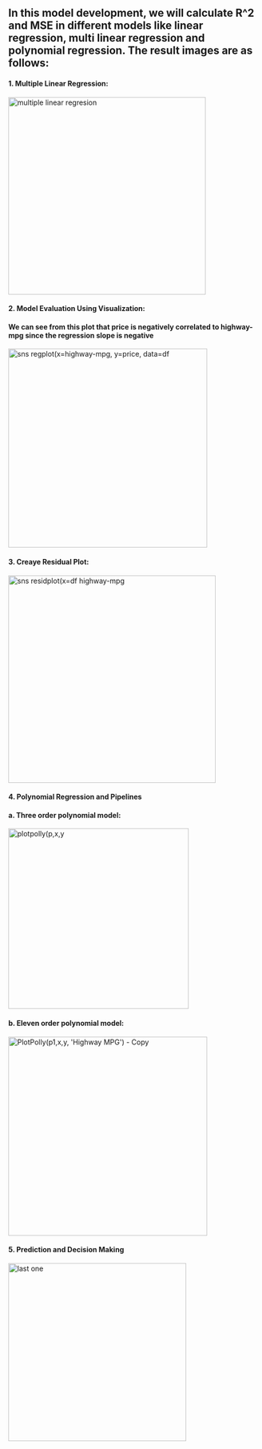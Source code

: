 ## In this model development, we will calculate R^2 and MSE in different models like linear regression, multi linear regression and polynomial regression. The result images are as follows:

#### 1. Multiple Linear Regression:
<img width="395" alt="multiple linear regresion" src="https://github.com/user-attachments/assets/54f67250-3bfe-4a38-995e-e25d9129b330">

#### 2. Model Evaluation Using Visualization:
####  We can see from this plot that price is negatively correlated to highway-mpg since the regression slope is negative
<img width="398" alt="sns regplot(x=highway-mpg, y=price, data=df" src="https://github.com/user-attachments/assets/f380c9c6-731b-44e1-9ac1-6ba9dc4e0c0f">

#### 3. Creaye Residual Plot:
<img width="415" alt="sns residplot(x=df highway-mpg" src="https://github.com/user-attachments/assets/cd28df39-a3a3-466c-906f-0b0f146a12d0">

#### 4. Polynomial Regression and Pipelines 
#### a. Three order polynomial model:
<img width="361" alt="plotpolly(p,x,y" src="https://github.com/user-attachments/assets/25b88475-abd3-4b5a-80ed-39b6c0afa9b9">

#### b. Eleven order polynomial model:
<img width="398" alt="PlotPolly(p1,x,y, 'Highway MPG') - Copy" src="https://github.com/user-attachments/assets/d1c38eaa-5687-4926-9437-c60979b4f317">

#### 5. Prediction and Decision Making
<img width="356" alt="last one" src="https://github.com/user-attachments/assets/413ae624-a0ec-4fc8-b692-34ee0001eb15">



